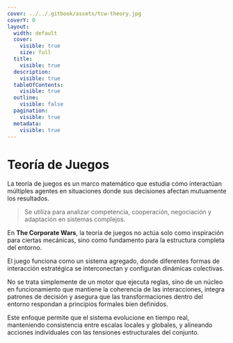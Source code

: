 ```yaml
---
cover: ../../.gitbook/assets/tcw-theory.jpg
coverY: 0
layout:
  width: default
  cover:
    visible: true
    size: full
  title:
    visible: true
  description:
    visible: true
  tableOfContents:
    visible: true
  outline:
    visible: false
  pagination:
    visible: true
  metadata:
    visible: true
---
```


# Teoría de Juegos

La teoría de juegos es un marco matemático que estudia cómo interactúan múltiples agentes en situaciones donde sus decisiones afectan mutuamente los resultados.

> Se utiliza para analizar competencia, cooperación, negociación y adaptación en sistemas complejos.

En **The Corporate Wars**, la teoría de juegos no actúa solo como inspiración para ciertas mecánicas, sino como fundamento para la estructura completa del entorno.

El juego funciona como un sistema agregado, donde diferentes formas de interacción estratégica se interconectan y configuran dinámicas colectivas.

No se trata simplemente de un motor que ejecuta reglas, sino de un núcleo en funcionamiento que mantiene la coherencia de las interacciones, integra patrones de decisión y asegura que las transformaciones dentro del entorno respondan a principios formales bien definidos.

Este enfoque permite que el sistema evolucione en tiempo real, manteniendo consistencia entre escalas locales y globales, y alineando acciones individuales con las tensiones estructurales del conjunto.

